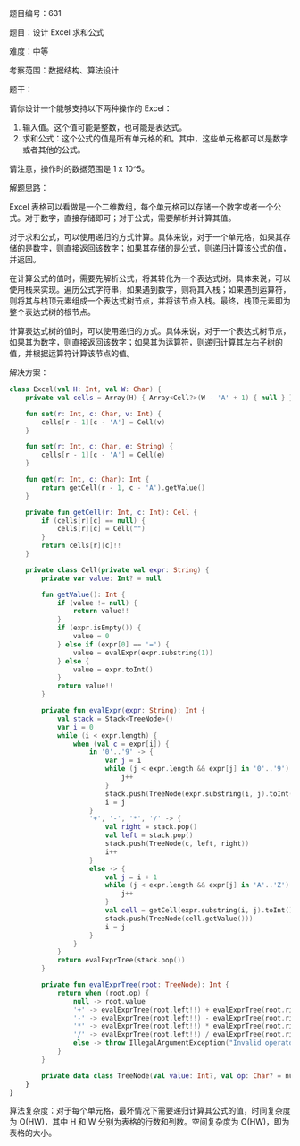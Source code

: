 题目编号：631

题目：设计 Excel 求和公式

难度：中等

考察范围：数据结构、算法设计

题干：

请你设计一个能够支持以下两种操作的 Excel：

1. 输入值。这个值可能是整数，也可能是表达式。
2. 求和公式：这个公式的值是所有单元格的和。其中，这些单元格都可以是数字或者其他的公式。

请注意，操作时的数据范围是 1 x 10^5。

解题思路：

Excel 表格可以看做是一个二维数组，每个单元格可以存储一个数字或者一个公式。对于数字，直接存储即可；对于公式，需要解析并计算其值。

对于求和公式，可以使用递归的方式计算。具体来说，对于一个单元格，如果其存储的是数字，则直接返回该数字；如果其存储的是公式，则递归计算该公式的值，并返回。

在计算公式的值时，需要先解析公式，将其转化为一个表达式树。具体来说，可以使用栈来实现。遍历公式字符串，如果遇到数字，则将其入栈；如果遇到运算符，则将其与栈顶元素组成一个表达式树节点，并将该节点入栈。最终，栈顶元素即为整个表达式树的根节点。

计算表达式树的值时，可以使用递归的方式。具体来说，对于一个表达式树节点，如果其为数字，则直接返回该数字；如果其为运算符，则递归计算其左右子树的值，并根据运算符计算该节点的值。

解决方案：

```kotlin
class Excel(val H: Int, val W: Char) {
    private val cells = Array(H) { Array<Cell?>(W - 'A' + 1) { null } }

    fun set(r: Int, c: Char, v: Int) {
        cells[r - 1][c - 'A'] = Cell(v)
    }

    fun set(r: Int, c: Char, e: String) {
        cells[r - 1][c - 'A'] = Cell(e)
    }

    fun get(r: Int, c: Char): Int {
        return getCell(r - 1, c - 'A').getValue()
    }

    private fun getCell(r: Int, c: Int): Cell {
        if (cells[r][c] == null) {
            cells[r][c] = Cell("")
        }
        return cells[r][c]!!
    }

    private class Cell(private val expr: String) {
        private var value: Int? = null

        fun getValue(): Int {
            if (value != null) {
                return value!!
            }
            if (expr.isEmpty()) {
                value = 0
            } else if (expr[0] == '=') {
                value = evalExpr(expr.substring(1))
            } else {
                value = expr.toInt()
            }
            return value!!
        }

        private fun evalExpr(expr: String): Int {
            val stack = Stack<TreeNode>()
            var i = 0
            while (i < expr.length) {
                when (val c = expr[i]) {
                    in '0'..'9' -> {
                        var j = i
                        while (j < expr.length && expr[j] in '0'..'9') {
                            j++
                        }
                        stack.push(TreeNode(expr.substring(i, j).toInt()))
                        i = j
                    }
                    '+', '-', '*', '/' -> {
                        val right = stack.pop()
                        val left = stack.pop()
                        stack.push(TreeNode(c, left, right))
                        i++
                    }
                    else -> {
                        val j = i + 1
                        while (j < expr.length && expr[j] in 'A'..'Z') {
                            j++
                        }
                        val cell = getCell(expr.substring(i, j).toInt() - 1, expr[j - 1] - 'A')
                        stack.push(TreeNode(cell.getValue()))
                        i = j
                    }
                }
            }
            return evalExprTree(stack.pop())
        }

        private fun evalExprTree(root: TreeNode): Int {
            return when (root.op) {
                null -> root.value
                '+' -> evalExprTree(root.left!!) + evalExprTree(root.right!!)
                '-' -> evalExprTree(root.left!!) - evalExprTree(root.right!!)
                '*' -> evalExprTree(root.left!!) * evalExprTree(root.right!!)
                '/' -> evalExprTree(root.left!!) / evalExprTree(root.right!!)
                else -> throw IllegalArgumentException("Invalid operator: {root.op}")
            }
        }

        private data class TreeNode(val value: Int?, val op: Char? = null, val left: TreeNode? = null, val right: TreeNode? = null)
    }
}
```

算法复杂度：对于每个单元格，最坏情况下需要递归计算其公式的值，时间复杂度为 O(HW)，其中 H 和 W 分别为表格的行数和列数。空间复杂度为 O(HW)，即为表格的大小。
